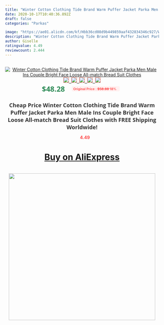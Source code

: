 ```yaml
---
title: "Winter Cotton Clothing Tide Brand Warm Puffer Jacket Parka Men Male Ins Couple Bright Face Loose All-match Bread Suit Clothes"
date: 2020-10-17T10:40:36.892Z
draft: false
categories: "Parkas"

image: "https://ae01.alicdn.com/kf/Hbb36cd08d9b449859aaf432834346c927/Winter-Cotton-Clothing-Tide-Brand-Warm-Puffer-Jacket-Parka-Men-Male-Ins-Couple-Bright-Face-Loose.jpg"
description: "Winter Cotton Clothing Tide Brand Warm Puffer Jacket Parka Men Male Ins Couple Bright Face Loose All-match Bread Suit Clothes"
author: Giselle
ratingvalue: 4.49
reviewcount: 2.444
---
```

<br>
<div style="text-align: center;">
<a href="https://s.click.aliexpress.com/e/_AN1s4H" target="_blank" rel="nofollow noopener noreferrer"><img alt="Winter Cotton Clothing Tide Brand Warm Puffer Jacket Parka Men Male Ins Couple Bright Face Loose All-match Bread Suit Clothes" class="magnifier-image" src="https://ae01.alicdn.com/kf/Hbb36cd08d9b449859aaf432834346c927/Winter-Cotton-Clothing-Tide-Brand-Warm-Puffer-Jacket-Parka-Men-Male-Ins-Couple-Bright-Face-Loose.jpg_640x640.jpg">
<br>
<img style="border:1px solid salmon" src="https://ae01.alicdn.com/kf/Hbb36cd08d9b449859aaf432834346c927/Winter-Cotton-Clothing-Tide-Brand-Warm-Puffer-Jacket-Parka-Men-Male-Ins-Couple-Bright-Face-Loose.jpg_120x120.jpg">&nbsp;&nbsp;<img style="border:1px solid salmon" src="https://ae01.alicdn.com/kf/Haa0d4f52ddb240cd9c970d5c99de3a98o/Winter-Cotton-Clothing-Tide-Brand-Warm-Puffer-Jacket-Parka-Men-Male-Ins-Couple-Bright-Face-Loose.jpg_120x120.jpg">&nbsp;&nbsp;<img style="border:1px solid salmon" src="https://ae01.alicdn.com/kf/H980a8957543c47c68c95d123304c8e06o/Winter-Cotton-Clothing-Tide-Brand-Warm-Puffer-Jacket-Parka-Men-Male-Ins-Couple-Bright-Face-Loose.jpg_120x120.jpg">&nbsp;&nbsp;<img style="border:1px solid salmon" src="https://ae01.alicdn.com/kf/H50ecd8a93b6d49b2aaaa5f4d3756a1f9y/Winter-Cotton-Clothing-Tide-Brand-Warm-Puffer-Jacket-Parka-Men-Male-Ins-Couple-Bright-Face-Loose.jpg_120x120.jpg">&nbsp;&nbsp;<img style="border:1px solid salmon" src="https://ae01.alicdn.com/kf/H89891bcedf874574a9812fb63e440e74D/Winter-Cotton-Clothing-Tide-Brand-Warm-Puffer-Jacket-Parka-Men-Male-Ins-Couple-Bright-Face-Loose.jpg_120x120.jpg"></a></div><br0>
<div style="text-align: center;"><span style="background-color: white; border: 0px; box-sizing: border-box; color: seagreen; display: inline-block; font-family: &quot;open sans&quot; , &quot;arial&quot; , &quot;helvetica&quot; , sans-serif , &quot;heiti&quot;; font-size: 24px; font-stretch: inherit; font-weight: 700; line-height: inherit; margin: 0px 10px 0px 0px; padding: 0px; vertical-align: middle;">$48.28 </span>
<span style="background: rgb(255 , 241 , 241); border-radius: 3px; border: 0px; box-sizing: border-box; color: #ff4747; display: inline-block; font-family: inherit; font-size: 12px; font-stretch: inherit; font-style: inherit; font-variant: inherit; font-weight: 600; line-height: inherit; margin: 0px; padding: 2px 5px; transform: scale(0.9); vertical-align: middle;">Original Price : <b style="text-decoration: line-through;">$58.88 </b> 18%&nbsp;&nbsp;</span></div>
<h1 style="color: #333333; display: inline-block; font-family: &quot;open sans&quot; , &quot;arial&quot; , &quot;helvetica&quot; , sans-serif , &quot;heiti&quot;; font-size: 18px; font-stretch: inherit; font-weight: 700; text-align: center;">Cheap Price Winter Cotton Clothing Tide Brand Warm Puffer Jacket Parka Men Male Ins Couple Bright Face Loose All-match Bread Suit Clothes with FREE Shipping Worldwide!</h1>
<div style="color: #ff4747; text-align: center;">
<img src="https://4.bp.blogspot.com/-M0ZcTcb-5uY/XleCXlxnR4I/AAAAAAAAAEc/OrjgMkXV1oMQFaCRZj5HQwOCBcu3w1FegCPcBGAYYCw/s1600/star.png" style="height: 15px;">&nbsp;<b>4.49</b></div>
<div class="button_cont" align="center"><a class="buynow_a" href="https://s.click.aliexpress.com/e/_AN1s4H" target="_blank" rel="nofollow noopener noreferrer"><H1>Buy on AliExpress</H1></a></div><br>
<div class="separator" style="clear: both; text-align: center;">
<img src="https://lh3.googleusercontent.com/-pTy5HemUv9M/XlePHvY0dAI/AAAAAAAAAE4/0nX5iRUoIWY8eMW9Dpxeirr157OZliDIgCLcBGAsYHQ/s1600/badge.gif" width="480">
</div>
